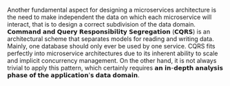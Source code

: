 Another fundamental aspect for designing a microservices architecture is the need to make independent the data on which each microservice will interact, that is to design a correct subdivision of the data domain. 
𝗖𝗼𝗺𝗺𝗮𝗻𝗱 𝗮𝗻𝗱 𝗤𝘂𝗲𝗿𝘆 𝗥𝗲𝘀𝗽𝗼𝗻𝘀𝗶𝗯𝗶𝗹𝗶𝘁𝘆 𝗦𝗲𝗴𝗿𝗲𝗴𝗮𝘁𝗶𝗼𝗻 (𝗖𝗤𝗥𝗦) is an architectural scheme that separates models for reading and writing data. Mainly, one database should only ever be used by one service. 
CQRS fits perfectly into microservice architectures due to its inherent ability to scale and implicit concurrency management. On the other hand, it is not always trivial to apply this pattern, which certainly requires 𝗮𝗻 𝗶𝗻-𝗱𝗲𝗽𝘁𝗵 𝗮𝗻𝗮𝗹𝘆𝘀𝗶𝘀 𝗽𝗵𝗮𝘀𝗲 𝗼𝗳 𝘁𝗵𝗲 𝗮𝗽𝗽𝗹𝗶𝗰𝗮𝘁𝗶𝗼𝗻'𝘀 𝗱𝗮𝘁𝗮 𝗱𝗼𝗺𝗮𝗶𝗻.
